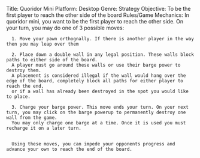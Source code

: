 Title: Quoridor Mini
Platform: Desktop
Genre: Strategy
Objective: To be the first player to reach the other side of the board
Rules/Game Mechanics: In quoridor mini, you want to be the first player to reach the other side. On your turn, you may do one of 3 possible moves:


      1. Move your pawn orthognally. If there is another player in the way then you may leap over them
      
      2. Place down a double wall in any legal position. These walls block paths to either side of the board. 
      A player must go around these walls or use their barge power to destroy them.
      A placement is considered illegal if the wall would hang over the edge of the board, completely block all paths for either player to reach the end, 
      or if a wall has already been destroyed in the spot you would like to place.
      
      3. Charge your barge power. This move ends your turn. On your next turn, you may click on the barge powerup to permanently destroy one wall from the game. 
      You may only charge one barge at a time. Once it is used you must recharge it on a later turn.


      Using these moves, you can impede your opponents progress and advance your own to reach the end of the board. 

